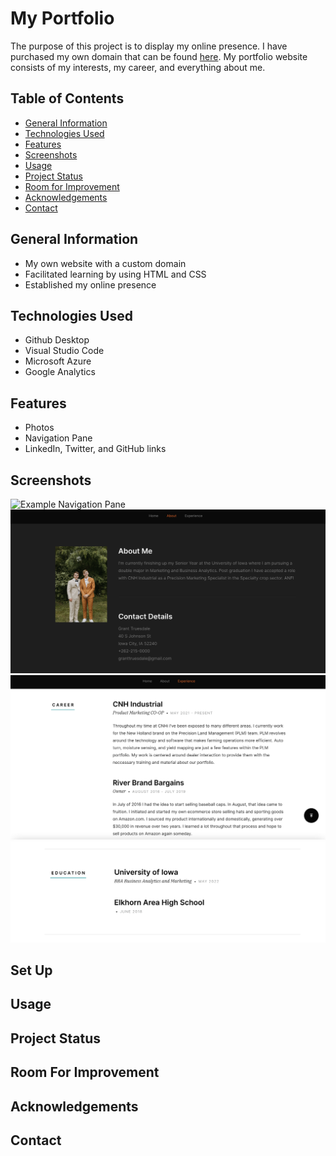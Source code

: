 # My Portfolio
The purpose of this project is to display my online presence. I have purchased my own domain that can be found [here](https://granttruesdale.com/). My portfolio website consists of my interests, my career, and everything about me. 

## Table of Contents
* [General Information](#general-information)
* [Technologies Used](#technologies-used)
* [Features](#features)
* [Screenshots](#screenshots)
* [Usage](#usage)
* [Project Status](#project-status)
* [Room for Improvement](#room-for-improvement)
* [Acknowledgements](#acknowledgements)
* [Contact](#contact)

## General Information
- My own website with a custom domain
- Facilitated learning by using HTML and CSS
- Established my online presence

## Technologies Used
 - Github Desktop
 - Visual Studio Code
 - Microsoft Azure
 - Google Analytics

## Features
 - Photos
 - Navigation Pane
 - LinkedIn, Twitter, and GitHub links

## Screenshots
![Example Navigation Pane](./images/screenshots/screenshot1.png)
![Example About](./images/screenshots/screenshot2.png)
![Example Experience](./images/screenshots/screenshot3.png)
![Example Education](./images/screenshots/screenshot4.png)

## Set Up

## Usage

## Project Status

## Room For Improvement

## Acknowledgements

## Contact
      
      
